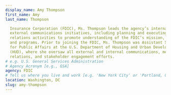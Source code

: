 ```yaml
---
display_name: Amy Thompson
first_name: Amy
last_name: Thompson

  Insurance Corporation (FDIC), Ms. Thompson leads the agency’s internal and
  external communications initiatives, including planning and executing public
  relations activities to promote understanding of the FDIC’s mission, policies,
  and programs. Prior to joining the FDIC, Ms. Thompson was Assistant Secretary
  for Public Affairs at the U.S. Department of Housing and Urban Development
  (HUD), where she oversaw all external and internal communications, media
  relations, and stakeholder engagement efforts.
# e.g. U.S. General Services Administration
# Agency Acronym [e.g., GSA]
agency: FDIC
# Tell us where you live and work [e.g. 'New York City' or 'Portland, OR']
location: Washington, DC
slug: amy-thompson
---
```

